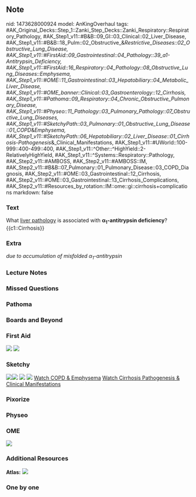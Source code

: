 ## Note
nid: 1473628000924
model: AnKingOverhaul
tags: #AK_Original_Decks::Step_1::Zanki_Step_Decks::Zanki_Respiratory::Respiratory_Pathology, #AK_Step1_v11::#B&B::09_GI::03_Clinical::02_Liver_Disease, #AK_Step1_v11::#B&B::18_Pulm::02_Obstructive_&_Restrictive_Diseases::02_Obstructive_Lung_Disease, #AK_Step1_v11::#FirstAid::09_Gastrointestinal::04_Pathology::39_a1-Antitrypsin_Deficiency, #AK_Step1_v11::#FirstAid::16_Respiratory::04_Pathology::08_Obstructive_Lung_Diseases::Emphysema, #AK_Step1_v11::#OME::11_Gastrointestinal::03_Hepatobiliary::04_Metabolic_Liver_Disease, #AK_Step1_v11::#OME_banner::Clinical::03_Gastroenterology::12_Cirrhosis, #AK_Step1_v11::#Pathoma::09_Respiratory::04_Chronic_Obstructive_Pulmonary_Disease, #AK_Step1_v11::#Physeo::11_Pathology::03_Pulmonary_Pathology::07_Obstructive_Lung_Diseases, #AK_Step1_v11::#SketchyPath::03_Pulmonary::01_Obstructive_Lung_Disease::01_COPD_&_Emphysema, #AK_Step1_v11::#SketchyPath::06_Hepatobiliary::02_Liver_Disease::01_Cirrhosis_-_Pathogenesis_&_Clinical_Manifestations, #AK_Step1_v11::#UWorld::100-999::400-499::400, #AK_Step1_v11::^Other::^HighYield::2-RelativelyHighYield, #AK_Step1_v11::^Systems::Respiratory::Pathology, #AK_Step2_v11::#AMBOSS, #AK_Step2_v11::#AMBOSS::IM, #AK_Step2_v11::#B&B::07_Pulmonary::01_Pulmonary_Disease::03_COPD_Diagnosis, #AK_Step2_v11::#OME::03_Gastrointestinal::12_Cirrhosis, #AK_Step2_v11::#OME::03_Gastrointestinal::13_Cirrhosis_Complications, #AK_Step2_v11::#Resources_by_rotation::IM::ome::gi::cirrhosis+complications
markdown: false

### Text
<div>
  What <u>liver pathology</u> is associated with
  <b>α<sub>1</sub>-antitrypsin deficiency</b>?
</div>
<div>
  {{c1::Cirrhosis}}
</div>

### Extra
<i>due to accumulation of misfolded α<sub>1</sub>-antitrypsin</i>

### Lecture Notes


### Missed Questions


### Pathoma


### Boards and Beyond


### First Aid
<img src="tmpkkWKcb.png"> <img src="tmpnuTwFC.png">

### Sketchy
<img src=
"Screen%20Shot%202020-01-27%20at%2011.43.16%20AM.JPG"><img src=
"Screen%20Shot%202020-01-27%20at%2011.43.05%20AM.JPG"> <img src=
"Screen%20Shot%202019-12-29%20at%2011.34.54%20AM_1566160514431.JPG">
<img src="Zoverall%20picture%20(61).JPG"> <a href=
"https://dashboard.sketchy.com/study/medical/courses/medical-pathophysiology/units/medical-pathophysiology-pulmonary/videos/medical-pathophysiology-pulmonary-obstructive-lung-disease-copd-and-emphysema?utm_source=anki&utm_medium=partnership&utm_campaign=february_update&utm_content=medical">
Watch COPD & Emphysema</a> <a href=
"https://dashboard.sketchy.com/study/medical/courses/medical-pathophysiology/units/medical-pathophysiology-pulmonary/videos/medical-pathophysiology-pulmonary-obstructive-lung-disease-copd-and-emphysema?utm_source=anki&utm_medium=partnership&utm_campaign=february_update&utm_content=medical">
Watch Cirrhosis Pathogenesis & Clinical Manifestations</a>

### Pixorize


### Physeo


### OME
<div class="ome-widget">
  <a href=
  "https://onlinemeded.org/spa/gastroenterology/cirrhosis/acquire?ref=anki">
  <img src="_OME_AnkiFlashcards_Lesson_4.png"></a>
</div>

### Additional Resources
<b>Atlas:</b> <img src="tmpxTYCw2.png">

### One by one

